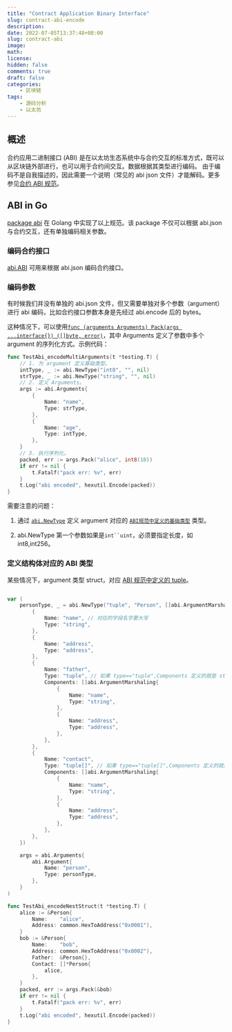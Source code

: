```yaml
---
title: "Contract Application Binary Interface"
slug: contract-abi-encode
description:
date: 2022-07-05T13:37:48+08:00
slug: contract-abi
image:
math:
license:
hidden: false
comments: true
draft: false
categories:
    - 区块链
tags:
    - 源码分析
    - 以太坊
---
```


## 概述

合约应用二进制接口 (ABI) 是在以太坊生态系统中与合约交互的标准方式，既可以从区块链外部进行，也可以用于合约间交互。数据根据其类型进行编码。 由于编码不是自我描述的，因此需要一个说明（常见的 abi json 文件）才能解码。更多参见[合约 ABI 规范](https://docs.soliditylang.org/en/v0.8.13/abi-spec.html#basic-design)。

## ABI in Go

[package abi](https://pkg.go.dev/github.com/ethereum/go-ethereum/accounts/abi#pkg-overview) 在 Golang 中实现了以上规范。该 package 不仅可以根据 abi.json 与合约交互，还有单独编码相关参数。

### 编码合约接口

[abi.ABI](https://pkg.go.dev/github.com/ethereum/go-ethereum/accounts/abi#ABI) 可用来根据 abi.json 编码合约接口。

### 编码参数

有时候我们并没有单独的 abi.json 文件，但又需要单独对多个参数（argument）进行 abi 编码，比如合约接口参数本身是先经过 abi.encode 后的 bytes。

这种情况下，可以使用[`func (arguments Arguments) Pack(args ...interface{}) ([]byte, error)`](https://pkg.go.dev/github.com/ethereum/go-ethereum/accounts/abi#Arguments.Pack)，其中 Arguments 定义了参数中多个 argument 的序列化方式。示例代码：

```go
func TestAbi_encodeMultiArguments(t *testing.T) {
	// 1. 为 argument 定义基础类型。
	intType, _ := abi.NewType("int8", "", nil)
	strType, _ := abi.NewType("string", "", nil)
	// 2. 定义 Arguments。
	args := abi.Arguments{
		{
			Name: "name",
			Type: strType,
		},
		{
			Name: "age",
			Type: intType,
		},
	}
	// 3. 执行序列化。
	packed, err := args.Pack("alice", int8(10))
	if err != nil {
		t.Fatalf("pack err: %v", err)
	}
	t.Log("abi encoded", hexutil.Encode(packed))
}

```

需要注意的问题：

1. 通过 [`abi.NewType`](https://pkg.go.dev/github.com/ethereum/go-ethereum/accounts/abi#NewType) 定义 argument 对应的 [`ABI规范中定义的基础类型`](https://docs.soliditylang.org/en/v0.8.13/abi-spec.html#types) 类型。

2. abi.NewType 第一个参数如果是`int``uint`，必须要指定长度，如 int8,int256。

### 定义结构体对应的 ABI 类型

某些情况下，argument 类型 struct，对应 [ABI 规范中定义的 tuple](https://docs.soliditylang.org/en/v0.8.13/abi-spec.html#handling-tuple-types)。

```go

var (
	personType, _ = abi.NewType("tuple", "Person", []abi.ArgumentMarshaling{
		{
			Name: "name", // 对应的字段名字要大写
			Type: "string",
		},
		{
			Name: "address",
			Type: "address",
		},
		{
			Name: "father",
			Type: "tuple", // 如果 type=="tuple",Components 定义的就是 struct 成员类型。
			Components: []abi.ArgumentMarshaling{
				{
					Name: "name",
					Type: "string",
				},
				{
					Name: "address",
					Type: "address",
				},
			},
		},
		{
			Name: "contact",
			Type: "tuple[]", // 如果 type=="tuple[]",Components 定义的就是数组元素的类型。
			Components: []abi.ArgumentMarshaling{
				{
					Name: "name",
					Type: "string",
				},
				{
					Name: "address",
					Type: "address",
				},
			},
		},
	})

	args = abi.Arguments{
		abi.Argument{
			Name: "person",
			Type: personType,
		},
	}
)

func TestAbi_encodeNestStruct(t *testing.T) {
	alice := &Person{
		Name:    "alice",
		Address: common.HexToAddress("0x0001"),
	}
	bob := &Person{
		Name:    "bob",
		Address: common.HexToAddress("0x0002"),
		Father:  &Person{},
		Contact: []*Person{
			alice,
		},
	}
	packed, err := args.Pack(&bob)
	if err != nil {
		t.Fatalf("pack err: %v", err)
	}
	t.Log("abi encoded", hexutil.Encode(packed))
}

```
